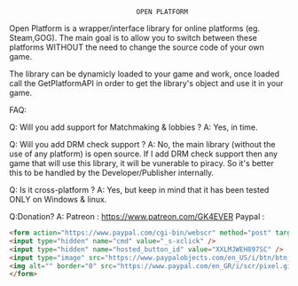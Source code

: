 									OPEN PLATFORM
									
Open Platform is a wrapper/interface library for online platforms (eg. Steam,GOG).
The main goal is to allow you to switch between these platforms WITHOUT the need to
change the source code of your own game. 

The library can be dynamicly loaded to your game and work, once loaded call the GetPlatformAPI 
in order to get the library's object and use it in your game.

FAQ:

Q: Will you add support for Matchmaking & lobbies ?
A: Yes, in time.

Q: Will you add DRM check support ?
A: No, the main library (without the use of any platform) is open source.
   If I add DRM check support then any game that will use this library, it
   will be vunerable to piracy. So it's better this to be handled by the
   Developer/Publisher internally.

Q: Is it cross-platform ?
A: Yes, but keep in mind that it has been tested ONLY on Windows & linux.

Q:Donation?
A: Patreon : https://www.patreon.com/GK4EVER
   Paypal : 
```html
<form action="https://www.paypal.com/cgi-bin/webscr" method="post" target="_top">
<input type="hidden" name="cmd" value="_s-xclick" />
<input type="hidden" name="hosted_button_id" value="XXLMJWEH897SC" />
<input type="image" src="https://www.paypalobjects.com/en_US/i/btn/btn_donateCC_LG.gif" border="0" name="submit" title="PayPal - The safer, easier way to pay online!" alt="Donate with PayPal button" />
<img alt="" border="0" src="https://www.paypal.com/en_GR/i/scr/pixel.gif" width="1" height="1" />
</form>
```
